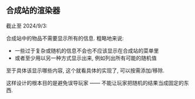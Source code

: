 ## 合成站的渲染器

截止至 2024/9/3:

合成站中的物品不需要显示所有的信息. 粗略地来说:

- 一些过于复杂或随机的信息不会也不应该显示在合成站的菜单里
- 或者至少用以另一种方式显示出来, 例如列出所有可能的随机值

至于具体该显示哪些内容, 这个就看具体的实现了, 可以按需添加/移除. 

这样设计的根本目的是避免误导玩家 —— 不能让玩家把随机的结果当成固定的东西.
